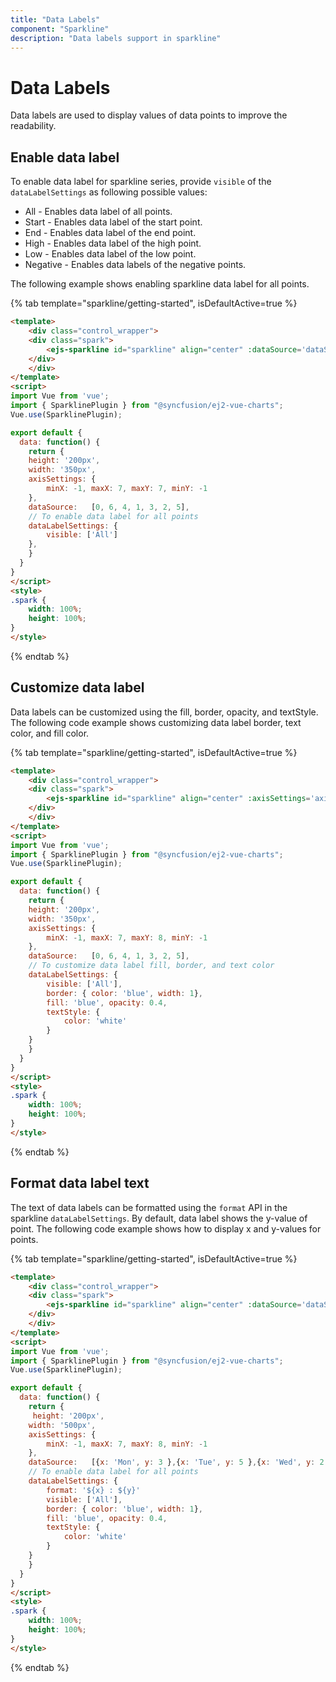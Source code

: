 ```yaml
---
title: "Data Labels"
component: "Sparkline"
description: "Data labels support in sparkline"
---
```


# Data Labels

Data labels are used to display values of data points to improve the readability.

## Enable data label

To enable data label for sparkline series, provide `visible` of the `dataLabelSettings` as following possible values:

* All - Enables data label of  all points.
* Start - Enables data label of the start point.
* End - Enables data label of the end point.
* High - Enables data label of the high point.
* Low - Enables data label of the low point.
* Negative - Enables data labels of the negative points.

The following example shows enabling sparkline data label for all points.

{% tab template="sparkline/getting-started", isDefaultActive=true %}

```html
<template>
    <div class="control_wrapper">
    <div class="spark">
        <ejs-sparkline id="sparkline" align="center" :dataSource='dataSource' :dataLabelSettings='dataLabelSettings' fill= 'blue' :axisSettings='axisSettings' :height='height' :width='width'></ejs-sparkline>
    </div>
    </div>
</template>
<script>
import Vue from 'vue';
import { SparklinePlugin } from "@syncfusion/ej2-vue-charts";
Vue.use(SparklinePlugin);

export default {
  data: function() {
    return {
    height: '200px',
    width: '350px',
    axisSettings: {
        minX: -1, maxX: 7, maxY: 7, minY: -1
    },
    dataSource:   [0, 6, 4, 1, 3, 2, 5],
    // To enable data label for all points
    dataLabelSettings: {
        visible: ['All']
    },
    }
  }
}
</script>
<style>
.spark {
    width: 100%;
    height: 100%;
}
</style>
```

{% endtab %}

## Customize data label

Data labels can be customized using the fill, border, opacity, and textStyle. The following code example shows customizing data label border, text color, and fill color.

{% tab template="sparkline/getting-started", isDefaultActive=true %}

```html
<template>
    <div class="control_wrapper">
    <div class="spark">
        <ejs-sparkline id="sparkline" align="center" :axisSettings='axisSettings' fill= 'blue' :dataLabelSettings='dataLabelSettings' :dataSource='dataSource' :height='height' :width='width'></ejs-sparkline>
    </div>
    </div>
</template>
<script>
import Vue from 'vue';
import { SparklinePlugin } from "@syncfusion/ej2-vue-charts";
Vue.use(SparklinePlugin);

export default {
  data: function() {
    return {
    height: '200px',
    width: '350px',
    axisSettings: {
        minX: -1, maxX: 7, maxY: 8, minY: -1
    },
    dataSource:   [0, 6, 4, 1, 3, 2, 5],
    // To customize data label fill, border, and text color
    dataLabelSettings: {
        visible: ['All'],
        border: { color: 'blue', width: 1},
        fill: 'blue', opacity: 0.4,
        textStyle: {
            color: 'white'
        }
    }
    }
  }
}
</script>
<style>
.spark {
    width: 100%;
    height: 100%;
}
</style>
```

{% endtab %}

## Format data label text

The text of data labels can be formatted using the `format` API in the sparkline `dataLabelSettings`. By default, data label shows the y-value of point. The following code example shows how to display x and y-values for points.

{% tab template="sparkline/getting-started", isDefaultActive=true %}

```html
<template>
    <div class="control_wrapper">
    <div class="spark">
        <ejs-sparkline id="sparkline" align="center" :dataSource='dataSource' :axisSettings='axisSettings' :dataLabelSettings='dataLabelSettings' fill= 'blue'valueType= 'Category' xName='x' yName='y' :height='height' :width='width'></ejs-sparkline>
    </div>
    </div>
</template>
<script>
import Vue from 'vue';
import { SparklinePlugin } from "@syncfusion/ej2-vue-charts";
Vue.use(SparklinePlugin);

export default {
  data: function() {
    return {
     height: '200px',
    width: '500px',
    axisSettings: {
        minX: -1, maxX: 7, maxY: 8, minY: -1
    },
    dataSource:   [{x: 'Mon', y: 3 },{x: 'Tue', y: 5 },{x: 'Wed', y: 2 },{x: 'Thu', y: 4 },{x: 'Fri', y: 6 },],
    // To enable data label for all points
    dataLabelSettings: {
        format: '${x} : ${y}'
        visible: ['All'],
        border: { color: 'blue', width: 1},
        fill: 'blue', opacity: 0.4,
        textStyle: {
            color: 'white'
        }
    }
    }
  }
}
</script>
<style>
.spark {
    width: 100%;
    height: 100%;
}
</style>
```

{% endtab %}
